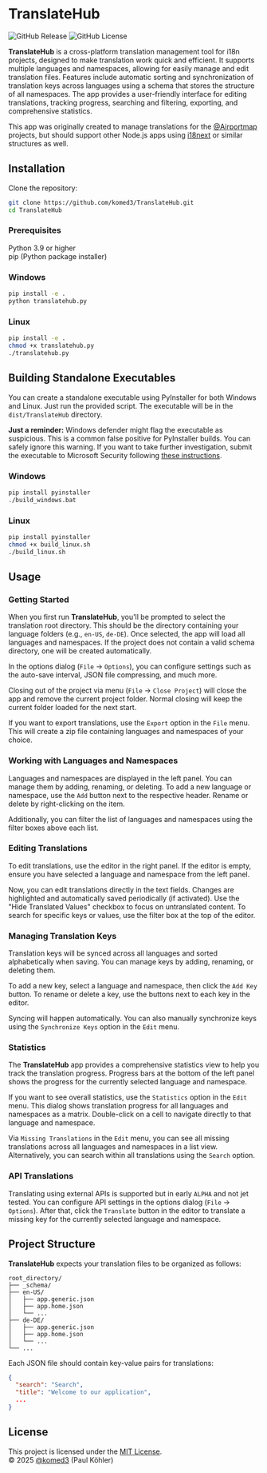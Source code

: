 # TranslateHub

![GitHub Release](https://img.shields.io/github/v/release/komed3/TranslateHub?include_prereleases&display_name=release&style=for-the-badge)
![GitHub License](https://img.shields.io/github/license/komed3/TranslateHub?style=for-the-badge)

**TranslateHub** is a cross-platform translation management tool for i18n projects, designed to make translation work quick and efficient. It supports multiple languages and namespaces, allowing for easily manage and edit translation files. Features include automatic sorting and synchronization of translation keys across languages using a schema that stores the structure of all namespaces. The app provides a user-friendly interface for editing translations, tracking progress, searching and filtering, exporting, and comprehensive statistics.

This app was originally created to manage translations for the [@Airportmap](https://github.com/airportmap) projects, but should support other Node.js apps using [i18next](https://npmjs.com/package/i18next) or similar structures as well.

## Installation

Clone the repository:

```bash
git clone https://github.com/komed3/TranslateHub.git
cd TranslateHub
```

### Prerequisites

Python 3.9 or higher  
pip (Python package installer)

### Windows

```bash
pip install -e .
python translatehub.py
```

### Linux

```bash
pip install -e .
chmod +x translatehub.py
./translatehub.py
```

## Building Standalone Executables

You can create a standalone executable using PyInstaller for both Windows and Linux. Just run the provided script. The executable will be in the `dist/TranslateHub` directory.

**Just a reminder:** Windows defender might flag the executable as suspicious. This is a common false positive for PyInstaller builds. You can safely ignore this warning. If you want to take further investigation, submit the executable to Microsoft Security following [these instructions](https://www.microsoft.com/en-us/wdsi/filesubmission).

### Windows

```bash
pip install pyinstaller
./build_windows.bat
```

### Linux

```bash
pip install pyinstaller
chmod +x build_linux.sh
./build_linux.sh
```

## Usage

### Getting Started

When you first run **TranslateHub**, you'll be prompted to select the translation root directory. This should be the directory containing your language folders (e.g., `en-US`, `de-DE`). Once selected, the app will load all languages and namespaces. If the project does not contain a valid schema directory, one will be created automatically.

In the options dialog (`File` -> `Options`), you can configure settings such as the auto-save interval, JSON file compressing, and much more.

Closing out of the project via menu (`File` -> `Close Project`) will close the app and remove the current project folder. Normal closing will keep the current folder loaded for the next start.

If you want to export translations, use the `Export` option in the `File` menu. This will create a zip file containing languages and namespaces of your choice.

### Working with Languages and Namespaces

Languages and namespaces are displayed in the left panel. You can manage them by adding, renaming, or deleting. To add a new language or namespace, use the `Add` button next to the respective header. Rename or delete by right-clicking on the item.

Additionally, you can filter the list of languages and namespaces using the filter boxes above each list.

### Editing Translations

To edit translations, use the editor in the right panel. If the editor is empty, ensure you have selected a language and namespace from the left panel.

Now, you can edit translations directly in the text fields. Changes are highlighted and automatically saved periodically (if activated). Use the "Hide Translated Values" checkbox to focus on untranslated content. To search for specific keys or values, use the filter box at the top of the editor.

### Managing Translation Keys

Translation keys will be synced across all languages and sorted alphabetically when saving. You can manage keys by adding, renaming, or deleting them.

To add a new key, select a language and namespace, then click the `Add Key` button. To rename or delete a key, use the buttons next to each key in the editor.

Syncing will happen automatically. You can also manually synchronize keys using the `Synchronize Keys` option in the `Edit` menu.

### Statistics

The **TranslateHub** app provides a comprehensive statistics view to help you track the translation progress. Progress bars at the bottom of the left panel shows the progress for the currently selected language and namespace.

If you want to see overall statistics, use the `Statistics` option in the `Edit` menu. This dialog shows translation progress for all languages and namespaces as a matrix. Double-click on a cell to navigate directly to that language and namespace.

Via `Missing Translations` in the `Edit` menu, you can see all missing translations across all languages and namespaces in a list view. Alternatively, you can search within all translations using the `Search` option.

### API Translations

Translating using external APIs is supported but in early `ALPHA` and not jet tested. You can configure API settings in the options dialog (`File` -> `Options`). After that, click the `Translate` button in the editor to translate a missing key for the currently selected language and namespace.

## Project Structure

**TranslateHub** expects your translation files to be organized as follows:

```
root_directory/
├── _schema/
├── en-US/
│   ├── app.generic.json
│   ├── app.home.json
│   └── ...
├── de-DE/
│   ├── app.generic.json
│   ├── app.home.json
│   └── ...
└── ...
```

Each JSON file should contain key-value pairs for translations:

```json
{
  "search": "Search",
  "title": "Welcome to our application",
  ...
}
```

## License

This project is licensed under the [MIT License](LICENSE).  
© 2025 [@komed3](https://github.com/komed3) (Paul Köhler)

